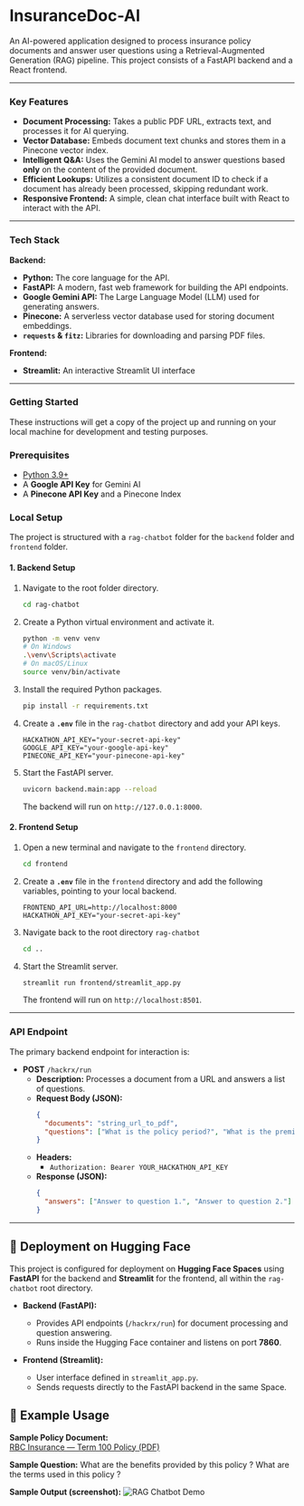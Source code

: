 # InsuranceDoc-AI

An AI-powered application designed to process insurance policy documents and answer user questions using a Retrieval-Augmented Generation (RAG) pipeline. This project consists of a FastAPI backend and a React frontend.

-----

### Key Features

  * **Document Processing:** Takes a public PDF URL, extracts text, and processes it for AI querying.
  * **Vector Database:** Embeds document text chunks and stores them in a Pinecone vector index.
  * **Intelligent Q\&A:** Uses the Gemini AI model to answer questions based **only** on the content of the provided document.
  * **Efficient Lookups:** Utilizes a consistent document ID to check if a document has already been processed, skipping redundant work.
  * **Responsive Frontend:** A simple, clean chat interface built with React to interact with the API.

-----

### Tech Stack

**Backend:**

  * **Python:** The core language for the API.
  * **FastAPI:** A modern, fast web framework for building the API endpoints.
  * **Google Gemini API:** The Large Language Model (LLM) used for generating answers.
  * **Pinecone:** A serverless vector database used for storing document embeddings.
  * **`requests` & `fitz`:** Libraries for downloading and parsing PDF files.

**Frontend:**

  * **Streamlit:** An interactive Streamlit UI interface

-----

### Getting Started

These instructions will get a copy of the project up and running on your local machine for development and testing purposes.

### Prerequisites

  * [Python 3.9+](https://www.python.org/downloads/)
  * A **Google API Key** for Gemini AI
  * A **Pinecone API Key** and a Pinecone Index


### Local Setup

The project is structured with a `rag-chatbot` folder for the `backend` folder and  `frontend` folder.

#### 1\. Backend Setup

1.  Navigate to the root folder directory.
    ```bash
    cd rag-chatbot
    ```
2.  Create a Python virtual environment and activate it.
    ```bash
    python -m venv venv
    # On Windows
    .\venv\Scripts\activate
    # On macOS/Linux
    source venv/bin/activate
    ```
3.  Install the required Python packages.
    ```bash
    pip install -r requirements.txt
    ```
4.  Create a **`.env`** file in the `rag-chatbot` directory and add your API keys.
    ```
    HACKATHON_API_KEY="your-secret-api-key"
    GOOGLE_API_KEY="your-google-api-key"
    PINECONE_API_KEY="your-pinecone-api-key"
    ```
5.  Start the FastAPI server.
    ```bash
    uvicorn backend.main:app --reload
    ```
    The backend will run on `http://127.0.0.1:8000`.

#### 2\. Frontend Setup

1.  Open a new terminal and navigate to the `frontend` directory.
    ```bash
    cd frontend
    ```
2.  Create a **`.env`** file in the `frontend` directory and add the following variables, pointing to your local backend.
    ```
    FRONTEND_API_URL=http://localhost:8000
    HACKATHON_API_KEY="your-secret-api-key"
    ```
3.  Navigate back to the root directory `rag-chatbot`
    ```bash
    cd ..
    ```
4.  Start the Streamlit server.
    ```bash
    streamlit run frontend/streamlit_app.py
    ```
    The frontend will run on `http://localhost:8501`.

-----

### API Endpoint

The primary backend endpoint for interaction is:

  * **POST** `/hackrx/run`
      * **Description:** Processes a document from a URL and answers a list of questions.
      * **Request Body (JSON):**
        ```json
        {
          "documents": "string_url_to_pdf",
          "questions": ["What is the policy period?", "What is the premium?"]
        }
        ```
      * **Headers:**
          * `Authorization: Bearer YOUR_HACKATHON_API_KEY`
      * **Response (JSON):**
        ```json
        {
          "answers": ["Answer to question 1.", "Answer to question 2."]
        }
        ```

-----

## 🚀 Deployment on Hugging Face

This project is configured for deployment on **Hugging Face Spaces** using **FastAPI** for the backend and **Streamlit** for the frontend, all within the `rag-chatbot` root directory.

- **Backend (FastAPI):**  
  - Provides API endpoints (`/hackrx/run`) for document processing and question answering.  
  - Runs inside the Hugging Face container and listens on port **7860**.  

- **Frontend (Streamlit):**  
  - User interface defined in `streamlit_app.py`.  
  - Sends requests directly to the FastAPI backend in the same Space.  

## 🧪 Example Usage

**Sample Policy Document:**  
[RBC Insurance — Term 100 Policy (PDF)](https://www.rbcinsurance.com/samplepolicy/pdf/t100-policy.pdf)

**Sample Question:**
What are the benefits provided by this policy ?
What are the terms used in this policy ?

**Sample Output (screenshot):**
![RAG Chatbot Demo](assets/demo_screenshot.png)





